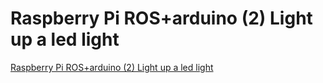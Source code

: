 # Raspberry Pi ROS+arduino (2) Light up a led light
[Raspberry Pi ROS+arduino (2) Light up a led light](https://aiwithcloud.com/2022/09/19/raspberry_pi_rosarduino_2_light_up_a_led_light/)